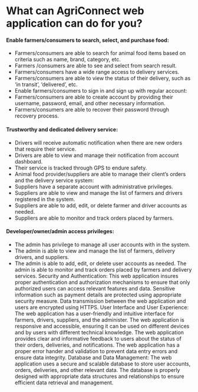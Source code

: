 # What can AgriConnect web application can do for you?
#### Enable farmers/consumers to search, select, and purchase food:
- Farmers/consumers are able to search for animal food items based on criteria such as name, brand, category, etc.
- Farmers /consumers are able to see and select from search result.
- Farmers/consumers have a wide range access to delivery services.
- Farmers/consumers are able to view the status of their delivery, such as ‘in transit’, ‘delivered’, etc.
- Enable farmers/consumers to sign in and sign up with regular account:
- Farmers/consumers are able to create account by providing their username, password, email, and other necessary information.
- Farmers/consumers are able to recover their password through recovery process.
#### Trustworthy and dedicated delivery service:
- Drivers will receive automatic notification when there are new orders that require their service.
- Drivers are able to view and manage their notification from account dashboard.
- Their service is tracked through GPS to endure safety.
- Animal food provider/suppliers are able to manage their client’s orders and the delivery service system:
- Suppliers have a separate account with administrative privileges.
- Suppliers are able to view and manage the list of farmers and drivers registered in the system.
- Suppliers are able to add, edit, or delete farmer and driver accounts as needed.
- Suppliers are able to monitor and track orders placed by farmers.
#### Developer/owner/admin access privileges:
- The admin has privilege to manage all user accounts with in the system.
- The admin is able to view and manage the list of farmers, delivery drivers, and suppliers.
- The admin is able to add, edit, or delete user accounts as needed.
The admin is able to monitor and track orders placed by farmers and delivery services.
Security and Authentication:
This web application insures proper authentication and authorization mechanisms to ensure that only authorized users can access relevant features and data.
Sensitive information such as payment details are protected using appropriate security measure.
Data transmission between the web application and users are encrypted using HTTPS.
User Interface and User Experience:
The web application has a user-friendly and intuitive interface for farmers, drivers, suppliers, and the administer.
The web application is responsive and accessible, ensuring it can be used on different devices and by users with different technical knowledge.
The web application provides clear and informative feedback to users about the status of their orders, deliveries, and notifications.
The web application has a proper error hander and validation to prevent data entry errors and ensure data integrity.
Database and Data Management:
The web application uses a secure and scalable database to store user accounts, orders, deliveries, and other relevant data.
The database is properly designed with appropriate data structures and relationships to ensure efficient data retrieval and management.
